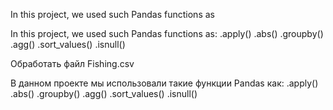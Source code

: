 In this project, we used such Pandas functions as

In this project, we used such Pandas functions as:
.apply()
.abs()
.groupby()
.agg()
.sort_values()
.isnull()

Обработать файл Fishing.csv

В данном проекте мы использовали такие функции Pandas как:
.apply()
.abs()
.groupby()
.agg()
.sort_values()
.isnull()
